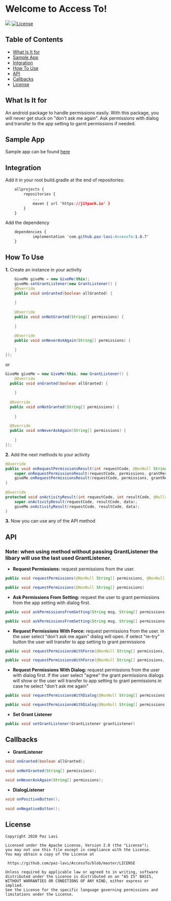 # Welcome to Access To!

[![](https://jitpack.io/v/paz-lavi/AccessTo.svg)](https://jitpack.io/#paz-lavi/AccessTo) [![License](https://img.shields.io/badge/License-Apache%202.0-blue.svg)](https://github.com/paz-lavi/AccessTo/blob/master/LICENSE)
## Table of Contents
* [What Is It for](https://github.com/paz-lavi/AccessTo/blob/master/README.md#what-is-it-for)
* [Sample App](https://github.com/paz-lavi/AccessTo/blob/master/README.md#sample-app)
* [Intgration](https://github.com/paz-lavi/AccessTo/blob/master/README.md#integration)
* [How To Use](https://github.com/paz-lavi/AccessTo/blob/master/README.md#how-to-use)
* [API](https://github.com/paz-lavi/AccessTo/blob/master/README.md#api)
* [Callbacks](https://github.com/paz-lavi/AccessTo/blob/master/README.md#callbacks)
* [License](https://github.com/paz-lavi/AccessTo/blob/master/README.md#license) 


## What Is It for

An android package to handle permissions easily. With this package, you will never get stuck on "don't ask me again".
Ask permissions with dialog and transfer to the app setting to garnt permissions if needed.

## Sample App
Sample app can be found [here](https://github.com/paz-lavi/AccessToDemo)

## Integration

Add it in your root build.gradle at the end of repositories:
```css
	allprojects {
		repositories {
			...
			maven { url 'https://jitpack.io' }
		}
	}
```
Add the dependency

```css
	dependencies {
	        implementation 'com.github.paz-lavi:AccessTo:1.0.7'
	}
```
##  How To Use

**1.** Create an instance in your activity
```Java
    GiveMe giveMe = new GiveMe(this);
    giveMe.setGrantListener(new GrantListener() {  
    @Override  
    public void onGranted(boolean allGranted) {  
          
    }  
  
    @Override  
    public void onNotGranted(String[] permissions) {  
  
    }  
  
    @Override  
    public void onNeverAskAgain(String[] permissions) {  
  
    }  
});
```
or
```Java
GiveMe giveMe = new GiveMe(this, new GrantListener() {  
    @Override  
  public void onGranted(boolean allGranted) {  
          
    }  
  
  @Override  
  public void onNotGranted(String[] permissions) {  
  
    }  
  
  @Override  
  public void onNeverAskAgain(String[] permissions) {  
  
    }  
});
```

**2.** Add the next methods to your activity
```Java
@Override  
public void onRequestPermissionsResult(int requestCode, @NonNull String[] permissions, @NonNull int[] grantResults) {  
    super.onRequestPermissionsResult(requestCode, permissions, grantResults);  
    giveMe.onRequestPermissionsResult(requestCode, permissions, grantResults);  
}  
  
@Override  
protected void onActivityResult(int requestCode, int resultCode, @Nullable Intent data) {  
    super.onActivityResult(requestCode, resultCode, data);  
    giveMe.onActivityResult(requestCode, resultCode, data);  
}
```

**3.** Now you can use any of the API method

## API
### Note: when using method without passing GrantListener the libary will use the last used GrantListener. 
* **Request Permissions:** request permissions from the user.
```Java
public void requestPermissions(@NonNull String[] permissions, @NonNull GrantListener grantListener) 	
```
```Java
public void requestPermissions(@NonNull String[] permissions) 
```

* **Ask Permissions From Setting:** request the user to grant permissions from the app setting with dialog first. 
```Java
public void askPermissionsFromSetting(String msg, String[] permissions, DialogListener dialogListener)	
```
```Java
public void askPermissionsFromSetting(String msg, String[] permissions, @NonNull GrantListener grantListener, DialogListener dialogListener) 
```

*  **Request Permissions With Force:** request permissions from the user. in the user select "don't ask me again" dialog will open.  if select "re-try" button the user will transfer to app setting to grant permissions
```Java
public void requestPermissionsWithForce(@NonNull String[] permissions, @NonNull GrantListener grantListener, String msg, DialogListener dialogListener) 
```
```Java
public void requestPermissionsWithForce(@NonNull String[] permissions, String msg, DialogListener dialogListener) 
```

* **Request Permissions With Dialog:** request permissions from the user with dialog first. If the user select "agree" the grant permissions dialogs will show or the user will transfer to app setting to grant permissions in case he select "don't ask me again"
```Java
public void requestPermissionsWithDialog(@NonNull String[] permissions, @NonNull GrantListener grantListener, String title, String msg, DialogListener dialogListener) 	
```
```Java
public void requestPermissionsWithDialog(@NonNull String[] permissions, String title, String msg, DialogListener dialogListener) 	
```

* **Set Grant Listener**
```Java
public void setGrantListener(GrantListener grantListener) 
```

## Callbacks
* **GrantListener**
```Java
void onGranted(boolean allGranted);  
  
void onNotGranted(String[] permissions);  
  
void onNeverAskAgain(String[] permissions); 
```
* **DialogListener**
```Java
void onPositiveButton();  
  
void onNegativeButton();
```
## License 

```
Copyright 2020 Paz Lavi

Licensed under the Apache License, Version 2.0 (the "License");
you may not use this file except in compliance with the License.
You may obtain a copy of the License at

 https://github.com/paz-lavi/AccessTo/blob/master/LICENSE

Unless required by applicable law or agreed to in writing, software
distributed under the License is distributed on an "AS IS" BASIS,
WITHOUT WARRANTIES OR CONDITIONS OF ANY KIND, either express or implied.
See the License for the specific language governing permissions and
limitations under the License.
```
